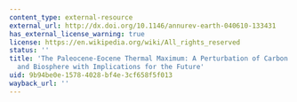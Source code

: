```yaml
---
content_type: external-resource
external_url: http://dx.doi.org/10.1146/annurev-earth-040610-133431
has_external_license_warning: true
license: https://en.wikipedia.org/wiki/All_rights_reserved
status: ''
title: 'The Paleocene-Eocene Thermal Maximum: A Perturbation of Carbon Cycle, Climate,
  and Biosphere with Implications for the Future'
uid: 9b94be0e-1578-4028-bf4e-3cf658f5f013
wayback_url: ''
---
```

